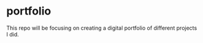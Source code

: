 # portfolio
This repo will be focusing on creating a digital portfolio of different projects I did. 
